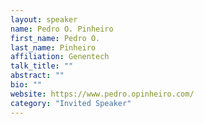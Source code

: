 ```yaml
---
layout: speaker
name: Pedro O. Pinheiro
first_name: Pedro O.
last_name: Pinheiro
affiliation: Genentech
talk_title: ""
abstract: ""
bio: ""
website: https://www.pedro.opinheiro.com/
category: "Invited Speaker"
---
```

